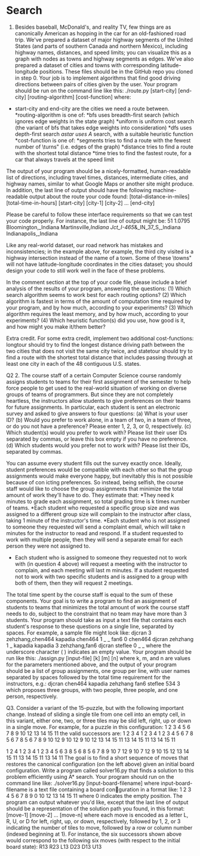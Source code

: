 # Search
1. Besides baseball, McDonald's, and reality TV, few things are as canonically American as hopping in the
car for an old-fashioned road trip. We've prepared a dataset of major highway segments of the United
States (and parts of southern Canada and northern Mexico), including highway names, distances, and
speed limits; you can visualize this as a graph with nodes as towns and highway segments as edges.
We've also prepared a dataset of cities and towns with corresponding latitude-longitude positions.
These files should be in the GitHub repo you cloned in step 0. Your job is to implement algorithms
that find good driving directions between pairs of cities given by the user. Your program should be
run on the command line like this:
./route.py [start-city] [end-city] [routing-algorithm] [cost-function]
where: <br />
  * start-city and end-city are the cities we need a route between. <br />
  *routing-algorithm is one of:
     *bfs uses breadth-first search (which ignores edge weights in the state graph)
     *uniform is uniform cost search (the variant of bfs that takes edge weights into consideration)
     *dfs uses depth-first search
     *astar uses A* search, with a suitable heuristic function
  *cost-function is one of:
    *segments tries to find a route with the fewest number of \turns" (i.e. edges of the graph)
    *distance tries to find a route with the shortest total distance
    *time tries to find the fastest route, for a car that always travels at the speed limit

The output of your program should be a nicely-formatted, human-readable list of directions, including
travel times, distances, intermediate cities, and highway names, similar to what Google Maps or another
site might produce. In addition, the last line of output should have the following machine-readable
output about the route your code found:
[total-distance-in-miles] [total-time-in-hours] [start-city] [city-1] [city-2] ... [end-city]

Please be careful to follow these interface requirements so that we can test your code properly. For
instance, the last line of output might be:
  51 1.0795 Bloomington,_Indiana Martinsville,_Indiana Jct_I-465_&_IN_37_S,_Indiana Indianapolis,_Indiana

Like any real-world dataset, our road network has mistakes and inconsistencies; in the example above,
for example, the third city visited is a highway intersection instead of the name of a town. Some of
these \towns" will not have latitude-longitude coordinates in the cities dataset; you should design your
code to still work well in the face of these problems.

In the comment section at the top of your code file, please include a brief analysis of the results of your
program, answering the questions: (1) Which search algorithm seems to work best for each routing
options? (2) Which algorithm is fastest in terms of the amount of computation time required by your
program, and by how much, according to your experiments? (3) Which algorithm requires the least
memory, and by how much, according to your experiments? (4) Which heuristic function(s) did you
use, how good is it, and how might you make it/them better?

Extra credit. For some extra credit, implement two additional cost-functions: longtour should try to
find the longest distance driving path between the two cities that does not visit the same city twice,
and statetour should try to find a route with the shortest total distance that includes passing through
at least one city in each of the 48 contiguous U.S. states.


Q2
2. The course staff of a certain Computer Science course randomly assigns students to teams for their first
assignment of the semester to help force people to get used to the real-world situation of working on
diverse groups of teams of programmers. But since they are not completely heartless, the instructors
allow students to give preferences on their teams for future assignments. In particular, each student is
sent an electronic survey and asked to give answers to four questions:
  (a) What is your user ID?
  (b) Would you prefer to work alone, in a team of two, in a team of three, or do you not have a
    preference? Please enter 1, 2, 3, or 0, respectively.
  (c) Which student(s) would you prefer to work with? Please list their user IDs separated by commas,
    or leave this box empty if you have no preference.
  (d) Which students would you prefer not to work with? Please list their IDs, separated by commas.

You can assume every student fills out the survey exactly once. Ideally, student preferences would be
compatible with each other so that the group assignments would make everyone happy, but inevitably
this is not possible because of con
icting preferences. So instead, being selfish, the course staff would
like to choose the group assignments that minimize the total amount of work they'll have to do. They
estimate that:
  *They need k minutes to grade each assignment, so total grading time is k times number of teams.
  *Each student who requested a specific group size and was assigned to a different group size will
    complain to the instructor after class, taking 1 minute of the instructor's time.
  *Each student who is not assigned to someone they requested will send a complaint email, which
  will take n minutes for the instructor to read and respond. If a student requested to work with
  multiple people, then they will send a separate email for each person they were not assigned to.
  * Each student who is assigned to someone they requested not to work with (in question 4 above)
  will request a meeting with the instructor to complain, and each meeting will last m minutes. If
  a student requested not to work with two specific students and is assigned to a group with both
  of them, then they will request 2 meetings.
 
The total time spent by the course staff is equal to the sum of these components. Your goal is to write
a program to find an assignment of students to teams that minimizes the total amount of work the
course staff needs to do, subject to the constraint that no team may have more than 3 students. Your
program should take as input a text file that contains each student's response to these questions on a
single line, separated by spaces. For example, a sample file might look like:
djcran 3 zehzhang,chen464 kapadia
 chen464 1 _ _
fan6 0 chen464 djcran
zehzhang 1 _ kapadia
kapadia 3 zehzhang,fan6 djcran
steflee 0 _ _
where the underscore character ( ) indicates an empty value. Your program should be run like this:
./assign.py [input-file] [k] [m] [n]
where k, m, and n are values for the parameters mentioned above, and the output of your program
should be a list of group assignments, one group per line, with user names separated by spaces followed
by the total time requirement for the instructors, e.g.:
djcran chen464
kapadia zehzhang fan6
steflee
534
3
which proposes three groups, with two people, three people, and one person, respectively.


Q3. Consider a variant of the 15-puzzle, but with the following important change. Instead of sliding a
single tile from one cell into an empty cell, in this variant, either one, two, or three tiles may be slid
left, right, up or down in a single move. For example, for a puzzle in this configuration:
1 2 3 4
5 6 7 8
9 10 12
13 14 15 11
the valid successors are:
1   2   3  4       1  2   3   4       1   2   3   4
5   6   7   8      5  6   7   8       5   6   7   8
9       10  12        9   10  12      9   10  12
13  14  15  11     13 14  15  11      13  14  15  11

1   2       4     1   2   3   4     1   2   3   4
5   6   3   8     5   6       8     5   6   7   8
9   10  7   12    9   10  7   12    9   10  15  12
13  14  15  11    13  14  15  11    13  14      11
The goal is to find a short sequence of moves that restores the canonical configuration (on the left
above) given an initial board configuration. Write a program called solver16.py that finds a solution
to this problem efficiently using A* search. Your program should run on the command line like:
./solver16.py [input-board-filename]
where input-board-filename is a text file containing a board conguration in a format like:
1 2 3 4
5 6 7 8
9 0 10 12
13 14 15 11
where 0 indicates the empty position. The program can output whatever you'd like, except that the
last line of output should be a representation of the solution path you found, in this format:
[move-1] [move-2] ... [move-n]
where each move is encoded as a letter L, R, U, or D for left, right, up, or down, respectively, followed
by 1, 2, or 3 indicating the number of tiles to move, followed by a row or column number (indexed
beginning at 1). For instance, the six successors shown above would correspond to the following six
moves (with respect to the initial board state):
R13 R23 L13 D23 D13 U13
